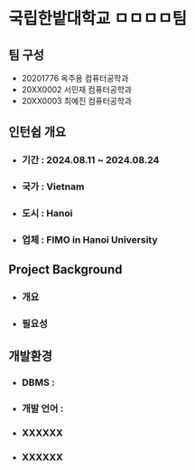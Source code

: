 # 국립한밭대학교 ㅁㅁㅁㅁ팀

## 팀 구성 
- 20201776 옥주용 컴퓨터공학과
- 20XX0002 서민재 컴퓨터공학과
- 20XX0003 최예진 컴퓨터공학과

## 인턴쉽 개요
  - ### 기간 : 2024.08.11 ~ 2024.08.24
  - ### 국가 : Vietnam
  - ### 도시 : Hanoi
  - ### 업체 : FIMO in Hanoi University

## Project Background
  - ### 개요
  - ### 필요성

## 개발환경
  - ### DBMS :
  - ### 개발 언어 : 
  - ### XXXXXX
  - ### XXXXXX
